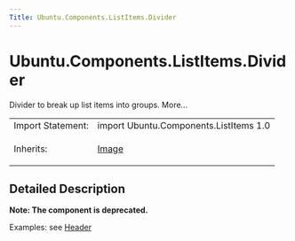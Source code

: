 ```yaml
---
Title: Ubuntu.Components.ListItems.Divider
---
```


# Ubuntu.Components.ListItems.Divider

<span class="subtitle"></span>
<!-- $$$Divider-brief -->
<p>Divider to break up list items into groups. More...</p>
<!-- @@@Divider -->
<table class="alignedsummary">
<tr><td class="memItemLeft rightAlign topAlign"> Import Statement:</td><td class="memItemRight bottomAlign"> import Ubuntu.Components.ListItems 1.0</td></tr><tr><td class="memItemLeft rightAlign topAlign"> Inherits:</td><td class="memItemRight bottomAlign"> <p><a href="../sdk-14.10/QtQuick.Image.md">Image</a></p>
</td></tr></table><ul>
</ul>
<!-- $$$Divider-description -->
<h2 id="details">Detailed Description</h2>
</p>
<p><b>Note: </b><b>The component is deprecated.</b></p><p>Examples: see <a href="Ubuntu.Components.ListItems.Header.md">Header</a></p>
<!-- @@@Divider -->
